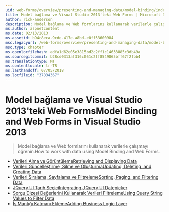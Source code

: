 ```yaml
---
uid: web-forms/overview/presenting-and-managing-data/model-binding/index
title: Model bağlama ve Visual Studio 2013'teki Web Forms | Microsoft Docs
author: rick-anderson
description: Model bağlama ve Web formlarını kullanarak verilerle çalışmayı öğrenin.
ms.author: aspnetcontent
ms.date: 02/13/2013
ms.assetid: b94c8eca-9cde-417e-a8bd-e0ff53600984
msc.legacyurl: /web-forms/overview/presenting-and-managing-data/model-binding
msc.type: chapter
ms.openlocfilehash: adfa1d62e05e3815bd2c2ff1c14633885c3db49a
ms.sourcegitcommit: b28cd0313af316c051c2ff8549865bff67f2fbb4
ms.translationtype: MT
ms.contentlocale: tr-TR
ms.lasthandoff: 07/05/2018
ms.locfileid: "37834367"
---
```

<a name="model-binding-and-web-forms-in-visual-studio-2013"></a><span data-ttu-id="7686c-103">Model bağlama ve Visual Studio 2013'teki Web Forms</span><span class="sxs-lookup"><span data-stu-id="7686c-103">Model Binding and Web Forms in Visual Studio 2013</span></span>
====================
> <span data-ttu-id="7686c-104">Model bağlama ve Web formlarını kullanarak verilerle çalışmayı öğrenin.</span><span class="sxs-lookup"><span data-stu-id="7686c-104">How to work with data using Model Binding and Web Forms.</span></span>


- [<span data-ttu-id="7686c-105">Verileri Alma ve Görüntüleme</span><span class="sxs-lookup"><span data-stu-id="7686c-105">Retrieving and Displaying Data</span></span>](retrieving-data.md)
- [<span data-ttu-id="7686c-106">Verileri Güncelleştirme, Silme ve Oluşturma</span><span class="sxs-lookup"><span data-stu-id="7686c-106">Updating, Deleting, and Creating Data</span></span>](updating-deleting-and-creating-data.md)
- [<span data-ttu-id="7686c-107">Verileri Sıralama, Sayfalama ve Filtreleme</span><span class="sxs-lookup"><span data-stu-id="7686c-107">Sorting, Paging, and Filtering Data</span></span>](sorting-paging-and-filtering-data.md)
- [<span data-ttu-id="7686c-108">JQuery UI Tarih Seçici</span><span class="sxs-lookup"><span data-stu-id="7686c-108">Integrating JQuery UI Datepicker</span></span>](integrating-jquery-ui.md)
- [<span data-ttu-id="7686c-109">Sorgu Dizesi Değerlerini Kullanarak Verileri Filtreleme</span><span class="sxs-lookup"><span data-stu-id="7686c-109">Using Query String Values to Filter Data</span></span>](using-query-string-values-to-retrieve-data.md)
- [<span data-ttu-id="7686c-110">İş Mantığı Katmanı Ekleme</span><span class="sxs-lookup"><span data-stu-id="7686c-110">Adding Business Logic Layer</span></span>](adding-business-logic-layer.md)
